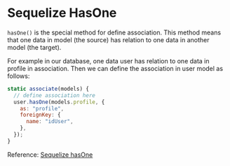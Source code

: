 # Sequelize HasOne

`hasOne()` is the special method for define association. This method means that one data in model (the source) has relation to one data in another model (the target).  

For example in our database, one data user has relation to one data in profile in association. Then we can define the association in user model as follows:  

```javascript
static associate(models) {
  // define association here
  user.hasOne(models.profile, {
    as: "profile",
    foreignKey: {
      name: "idUser",
    },
  });
}
```

Reference: [Sequelize hasOne](https://sequelize.org/master/class/lib/associations/has-one.js~HasOne.html)